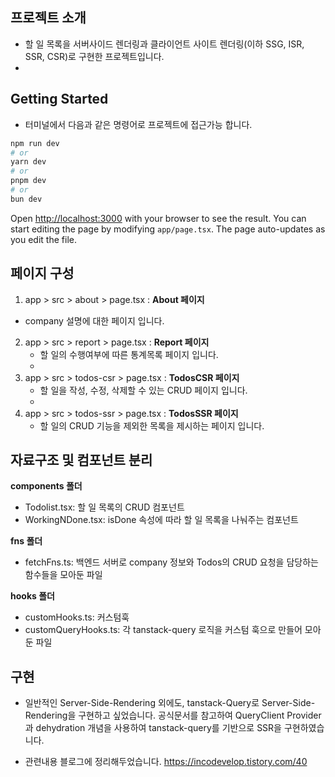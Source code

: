 ## 프로젝트 소개
- 할 일 목록을 서버사이드 렌더링과 클라이언트 사이트 렌더링(이하 SSG, ISR, SSR, CSR)로 구현한 프로젝트입니다.
-  
## Getting Started
- 터미널에서 다음과 같은 명령어로 프로젝트에 접근가능 합니다.
```bash
npm run dev
# or
yarn dev
# or
pnpm dev
# or
bun dev
```

Open [http://localhost:3000](http://localhost:3000) with your browser to see the result.
You can start editing the page by modifying `app/page.tsx`. The page auto-updates as you edit the file.

## 페이지 구성

1. app > src > about > page.tsx : **About 페이지**
  - company 설명에 대한 페이지 입니다.
    
2. app > src > report > page.tsx : **Report 페이지**
   - 할 일의 수행여부에 따른 통계목록 페이지 입니다.
   - 
3. app > src > todos-csr > page.tsx : **TodosCSR 페이지**
   - 할 일을 작성, 수정, 삭제할 수 있는 CRUD 페이지 입니다.
   - 
4. app > src > todos-ssr > page.tsx : **TodosSSR 페이지**
   - 할 일의 CRUD 기능을 제외한 목록을 제시하는 페이지 입니다.

## 자료구조 및 컴포넌트 분리
**components 폴더**
- Todolist.tsx: 할 일 목록의 CRUD 컴포넌트
- WorkingNDone.tsx: isDone 속성에 따라 할 일 목록을 나눠주는 컴포넌트

**fns 폴더**
- fetchFns.ts: 백엔드 서버로 company 정보와 Todos의 CRUD 요청을 담당하는 함수들을 모아둔 파일

**hooks 폴더**
- customHooks.ts: 커스텀훅 
- customQueryHooks.ts: 각 tanstack-query 로직을 커스텀 훅으로 만들어 모아둔 파일

## 구현 
- 일반적인 Server-Side-Rendering 외에도,
  tanstack-Query로 Server-Side-Rendering을 구현하고 싶었습니다.
  공식문서를 참고하여 QueryClient Provider과 dehydration 개념을 사용하여 tanstack-query를 기반으로 SSR을 구현하였습니다.

- 관련내용 블로그에 정리해두었습니다.
  https://incodevelop.tistory.com/40
